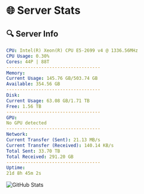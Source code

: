 # 🌐 Server Stats
## 🔍 Server Info
```yaml
CPU: Intel(R) Xeon(R) CPU E5-2699 v4 @ 1336.56MHz
CPU Usage: 0.30%
Cores: 44P | 88T
-----------------------------------
Memory:
Current Usage: 145.76 GB/503.74 GB
Available: 354.56 GB
-----------------------------------
Disk:
Current Usage: 63.08 GB/1.71 TB
Free: 1.56 TB
-----------------------------------
GPU:
No GPU detected
-----------------------------------
Network:
Current Transfer (Sent): 21.13 MB/s
Current Transfer (Received): 140.14 KB/s
Total Sent: 33.70 TB
Total Received: 291.20 GB
-----------------------------------
Uptime:
21d 8h 45m 2s
```
![GitHub Stats](https://img.shields.io/badge/Updated-2025-03-29_06:07:51-blue)